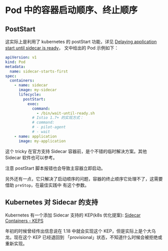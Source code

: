 # Pod 中的容器启动顺序、终止顺序

## PostStart

这实际上是利用了 kubernetes 的 postStart 功能，详见
[Delaying application start until sidecar is ready](https://medium.com/@marko.luksa/delaying-application-start-until-sidecar-is-ready-2ec2d21a7b74)，
文中给出的 Pod 示例如下：

```yaml
apiVersion: v1
kind: Pod
metadata:
  name: sidecar-starts-first
spec:
  containers:
    - name: sidecar
      image: my-sidecar
      lifecycle:
        postStart:
          exec:
            command:
              - /bin/wait-until-ready.sh
            # Istio 1.7+ 的实现方式：
            # command:
            # - pilot-agent
            # - wait
    - name: application
      image: my-application
```

这个 tricky 在官方支持 Sidecar 容器前，是个不错的临时解决方案。其他 Sidecar 软件也可以参考。

注意 postStart 脚本报错也会导致主容器立即启动。

另外还有一点，它只解决了启动顺序的问题，容器的终止顺序它处理不了，这需要借助 `preStop`，在最佳实践中
有这个参数。

## Kubernetes 对 Sidecar 的支持

Kubernetes 有一个添加 Sidecar 支持的 KEP(k8s 优化提案):
[Sidecar Containers - KEPS](https://github.com/kubernetes/enhancements/tree/master/keps/sig-node/753-sidecar-containers#implementation-history)

年初的时候曾经传出信息说在 1.18 中就会实现这个 KEP，但是实际上是个大乌龙。现在这个 KEP 已经退回到
「provisional」状态，不知道什么时候会被拒绝或重新实现。
